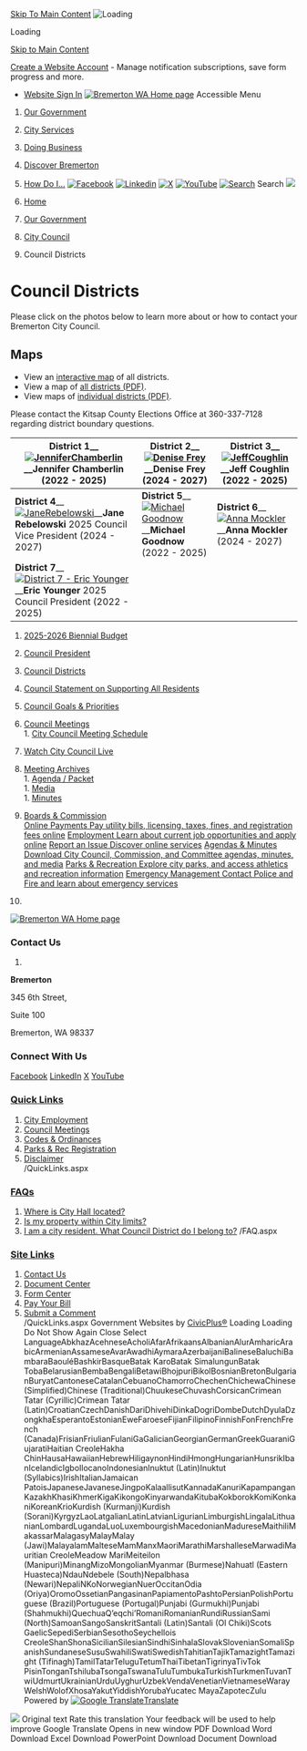  [Skip To Main Content](https://bremertonwa.gov/635/Council-Districts/#mainWrapTS)   ![Loading](images/2a3ad46f2f790863b73ef991aba601c15b6f083310885b015953b3e6765dff8f.gif) 

Loading

  [Skip to Main Content](https://bremertonwa.gov/635/Council-Districts/#cc2f06abda-c801-4400-90e3-ef1d48644d89)  

 [Create a Website Account](https://bremertonwa.gov/MyAccount/ProfileCreate)  - Manage notification subscriptions, save form progress and more.    

 *  [Website Sign In](https://bremertonwa.gov/MyAccount) 
  [![Bremerton WA Home page](images/cda023234cd59f29f617768c11ec24deb65bb88780ce6030d5aadd3ac2f2c9b8.png)](https://bremertonwa.gov)  Accessible Menu

 1.  [Our Government](https://bremertonwa.gov/27/Our-Government) 
 1.  [City Services](https://bremertonwa.gov/101/City-Services) 
 1.  [Doing Business](https://bremertonwa.gov/35/Doing-Business) 
 1.  [Discover Bremerton](https://bremertonwa.gov/31/Discover-Bremerton) 
 1.  [How Do I...](https://bremertonwa.gov/9/How-Do-I) 
  [![Facebook](images//ImageRepository/Document?documentID=10728)](https://bremertonwa.gov/facebook)   [![Linkedin](images//ImageRepository/Document?documentID=10730)](https://bremertonwa.gov/linkedin)   [![X](images//ImageRepository/Document?documentID=10738)](https://bremertonwa.gov/x)   [![YouTube](images//ImageRepository/Document?documentID=10739)](https://bremertonwa.gov/youtube)   [![Search](images//ImageRepository/Document?documentID=10742)](https://bremertonwa.gov/Search/Results) Search  ![](images/63dd73a1cf09ca5fb439b5af2350002079d97f01cf8f70b9cf70f535081bfddb.jpg)  

 1.  [Home](https://bremertonwa.gov) 
 1.  [Our Government](https://bremertonwa.gov/27/Our-Government) 
 1.  [City Council](https://bremertonwa.gov/155/City-Council) 
 1. Council Districts

# Council Districts

Please click on the photos below to learn more about or how to contact your Bremerton City Council.

## Maps

 * View an [interactive map](https://gis.bremertonwa.gov/portal/apps/webappviewer/index.html?id=e89cdcd58cb740f9b81425e24e357f6c) of all districts.
 * View a map of [all districts (PDF)](https://bremertonwa.gov/DocumentCenter/View/1334).
 * View maps of [individual districts (PDF)](https://bremertonwa.gov/DocumentCenter/View/1335).

Please contact the Kitsap County Elections Office at 360-337-7128 regarding district boundary questions.

|__District 1____ [![JenniferChamberlin](images/068ed5c3bce988d5ccaa72aa6eaab0d43f6dff16b5d0230e03e60cc281a950ae.jpg)](https://bremertonwa.gov/Directory.aspx?EID=193)____Jennifer Chamberlin__   (2022 - 2025)|__District 2____ [![Denise Frey](images/c1f56de8fbf47927ab91e4624d23e98e6097daaf42f21c145c2a926c1abaa580.jpg)](https://bremertonwa.gov/Directory.aspx?EID=199)____Denise Frey__   (2024 - 2027)|__District 3____ [![JeffCoughlin](images/50f60059e7471b8f627663585d0bea6347992f4f83b3c94e56b97b9a66c1fbe1.jpg)](https://bremertonwa.gov/Directory.aspx?EID=194)____Jeff Coughlin__   (2022 - 2025)|
|---|---|---|
|__District 4____ [![JaneRebelowski](images/985bf21b52567820ded4e5e48c954d5b47714c7681b7750672fd5488a4e9e700.jpg)](https://bremertonwa.gov/Directory.aspx?EID=230)____Jane Rebelowski__   2025 Council Vice President  (2024 - 2027)|__District 5____ [![Michael Goodnow](images/bc9cf8c4c2468b0f07e4952ce58d23ab1b1a2820b32a3c355a8aeb0d754353fc.jpg)](https://bremertonwa.gov/Directory.aspx?EID=114)____Michael Goodnow__   (2022 - 2025)|__District 6____ [![Anna Mockler](images/6c646c1efbbd340b9324f99ba96bf0490eff3e0a288dfb1b002093423ff80980.jpg)](https://bremertonwa.gov/Directory.aspx?EID=197)____Anna Mockler__   (2024 - 2027)|
|__District 7____ [![District 7 - Eric Younger](images/17461c35ed36e8631e99d3e251cbcfe054bc55dd1560d513629ea29da43336b5.jpg)](https://bremertonwa.gov/Directory.aspx?EID=79)____Eric Younger__   2025 Council President  (2022 - 2025)|||

 1.   [2025-2026 Biennial Budget](https://bremertonwa.gov/1375/2025-2026-Biennial-Budget)  
 1.   [Council President](https://bremertonwa.gov/693/Council-President)  
 1.   [Council Districts](https://bremertonwa.gov/635/Council-Districts)  
 1.   [Council Statement on Supporting All Residents](https://bremertonwa.gov/DocumentCenter/View/12020/City-Council-Statement-on-Supporting-All-Residents-PDF)  
 1.   [Council Goals & Priorities](https://bremertonwa.gov/674/Council-Goals-Priorities)  
 1.   [Council Meetings](https://bremertonwa.gov/691/Council-Meetings)  [](https://bremertonwa.gov/635/Council-Districts)  
    1.   [City Council Meeting Schedule](https://bremertonwa.gov/702/City-Council-Meeting-Schedule)  
 1.   [Watch City Council Live](https://bremertonwa.gov/1077/Watch-City-Council-Live)  
 1.   [Meeting Archives](https://bremertonwa.gov/694/Meeting-Archives)  [](https://bremertonwa.gov/635/Council-Districts)  
    1.   [Agenda / Packet](https://bremertonwa.gov/706/Agenda-Packet)  
    1.   [Media](https://bremertonwa.gov/1234/Media)  
    1.   [Minutes](https://bremertonwa.gov/707/Minutes)  
 1.   [Boards & Commission](https://bremertonwa.gov/228/Boards-Commissions)  
  [Online Payments Pay utility bills, licensing, taxes, fines, and registration fees online](https://bremertonwa.gov/137/Online-Payments)   [Employment Learn about current job opportunities and apply online](https://bremertonwa.gov/169/Current-Jobs)   [Report an Issue Discover online services](https://bremertonwa.gov/869/Online-Services)   [Agendas & Minutes Download City Council, Commission, and Committee agendas, minutes, and media](https://bremertonwa.gov/868/Agendas-Minutes)   [Parks & Recreation Explore city parks, and access athletics and recreation information](https://bremertonwa.gov/210/Parks-Recreation)   [Emergency Management Contact Police and Fire and learn about emergency services](https://bremertonwa.gov/166/Emergency-Management)  

 1.    

 [![Bremerton WA Home page](images//ImageRepository/Document?documentId=10740)](https://bremertonwa.gov)    

### Contact Us

 1.    

 __Bremerton__    

345 6th Street,   

Suite 100   

Bremerton, WA 98337   

### Connect With Us

  [Facebook](https://bremertonwa.gov/facebook)   [LinkedIn](https://bremertonwa.gov/linkedin)   [X](https://bremertonwa.gov/twitter)   [YouTube](https://bremertonwa.gov/youtube)  

###  [Quick Links](https://bremertonwa.gov/QuickLinks.aspx?CID=178) 

 1.  [City Employment](https://bremertonwa.gov/169/Current-Jobs)  
 1.  [Council Meetings](https://bremertonwa.gov/691/Council-Meetings)  
 1.  [Codes & Ordinances](https://bremertonwa.gov/148/Codes-Ordinances)  
 1.  [Parks & Rec Registration](https://bremertonwa.gov/274/Registration)  
 1.  [Disclaimer](https://bremertonwa.gov/125/Disclaimer)  
 /QuickLinks.aspx 

###  [FAQs](https://bremertonwa.gov/Faq.aspx?TID=15) 

 1.  [Where is City Hall located?](https://bremertonwa.gov/Faq.aspx?QID=155) 
 1.  [Is my property within City limits?](https://bremertonwa.gov/Faq.aspx?QID=162) 
 1.  [I am a city resident. What Council District do I belong to?](https://bremertonwa.gov/Faq.aspx?QID=163) 
 /FAQ.aspx 

###  [Site Links](https://bremertonwa.gov/QuickLinks.aspx?CID=130) 

 1.  [Contact Us](https://bremertonwa.gov/directory.aspx)  
 1.  [Document Center](https://bremertonwa.gov/DocumentCenter)  
 1.  [Form Center](https://bremertonwa.gov/FormCenter)  
 1.  [Pay Your Bill](https://bremertonwa.gov/137/Online-Payments)  
 1.  [Submit a Comment](https://bremertonwa.gov/FormCenter/General-7/Comment-Form-49)  
 /QuickLinks.aspx Government Websites by [CivicPlus®](https://connect.civicplus.com/referral)  Loading Loading Do Not Show Again Close Select LanguageAbkhazAcehneseAcholiAfarAfrikaansAlbanianAlurAmharicArabicArmenianAssameseAvarAwadhiAymaraAzerbaijaniBalineseBaluchiBambaraBaouléBashkirBasqueBatak KaroBatak SimalungunBatak TobaBelarusianBembaBengaliBetawiBhojpuriBikolBosnianBretonBulgarianBuryatCantoneseCatalanCebuanoChamorroChechenChichewaChinese (Simplified)Chinese (Traditional)ChuukeseChuvashCorsicanCrimean Tatar (Cyrillic)Crimean Tatar (Latin)CroatianCzechDanishDariDhivehiDinkaDogriDombeDutchDyulaDzongkhaEsperantoEstonianEweFaroeseFijianFilipinoFinnishFonFrenchFrench (Canada)FrisianFriulianFulaniGaGalicianGeorgianGermanGreekGuaraniGujaratiHaitian CreoleHakha ChinHausaHawaiianHebrewHiligaynonHindiHmongHungarianHunsrikIbanIcelandicIgboIlocanoIndonesianInuktut (Latin)Inuktut (Syllabics)IrishItalianJamaican PatoisJapaneseJavaneseJingpoKalaallisutKannadaKanuriKapampanganKazakhKhasiKhmerKigaKikongoKinyarwandaKitubaKokborokKomiKonkaniKoreanKrioKurdish (Kurmanji)Kurdish (Sorani)KyrgyzLaoLatgalianLatinLatvianLigurianLimburgishLingalaLithuanianLombardLugandaLuoLuxembourgishMacedonianMadureseMaithiliMakassarMalagasyMalayMalay (Jawi)MalayalamMalteseMamManxMaoriMarathiMarshalleseMarwadiMauritian CreoleMeadow MariMeiteilon (Manipuri)MinangMizoMongolianMyanmar (Burmese)Nahuatl (Eastern Huasteca)NdauNdebele (South)Nepalbhasa (Newari)NepaliNKoNorwegianNuerOccitanOdia (Oriya)OromoOssetianPangasinanPapiamentoPashtoPersianPolishPortuguese (Brazil)Portuguese (Portugal)Punjabi (Gurmukhi)Punjabi (Shahmukhi)QuechuaQʼeqchiʼRomaniRomanianRundiRussianSami (North)SamoanSangoSanskritSantali (Latin)Santali (Ol Chiki)Scots GaelicSepediSerbianSesothoSeychellois CreoleShanShonaSicilianSilesianSindhiSinhalaSlovakSlovenianSomaliSpanishSundaneseSusuSwahiliSwatiSwedishTahitianTajikTamazightTamazight (Tifinagh)TamilTatarTeluguTetumThaiTibetanTigrinyaTivTok PisinTonganTshilubaTsongaTswanaTuluTumbukaTurkishTurkmenTuvanTwiUdmurtUkrainianUrduUyghurUzbekVendaVenetianVietnameseWarayWelshWolofXhosaYakutYiddishYorubaYucatec MayaZapotecZulu Powered by  [![Google Translate](images/3f3f3a8d0882c4edd13c1755632554f3042dd0f45af91da1e753b94d76c2513f.png)Translate](https://translate.google.com)  

  ![](images/https://fonts.gstatic.com/s/i/productlogos/translate/v14/24px.svg)  Original text Rate this translation Your feedback will be used to help improve Google Translate  []()  []()  Opens in new window PDF Download Word Download Excel Download PowerPoint Download Document Download 